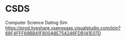 # CSDS
Computer Science Dating Sim
https://prod.liveshare.vsengsaas.visualstudio.com/join?68F4FFF69BB41F800A8E754246FDB141E07D
